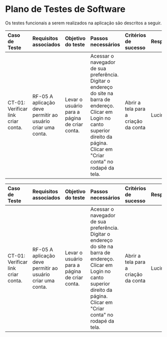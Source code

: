 # Plano de Testes de Software

Os testes funcionais a serem realizados na aplicação são descritos a seguir. 

| Caso de Teste | Requisitos associados | Objetivo do teste|Passos necessários|Critérios de sucesso|Responsável
|:---|:----|:---|:------|:---|:---
| CT-01: Verificar link criar conta. | RF-05	A aplicação deve permitir ao usuário criar uma conta. | Levar o usuário para a página de criar conta.| Acessar o navegador de sua preferência.<br>  Digitar o endereço do site na barra de endereço.<br> Clicar em Login no canto superior direito da página.<br> Clicar em "Criar conta" no rodapé da tela.<br>| Abrir a tela para a criação da conta  |   Lucineia|

| Caso de Teste | Requisitos associados | Objetivo do teste|Passos necessários|Critérios de sucesso|Responsável
|:---|:----|:---|:------|:---|:---
| CT-01: Verificar link criar conta. | RF-05	A aplicação deve permitir ao usuário criar uma conta. | Levar o usuário para a página de criar conta.| Acessar o navegador de sua preferência.<br>  Digitar o endereço do site na barra de endereço.<br> Clicar em Login no canto superior direito da página.<br> Clicar em "Criar conta" no rodapé da tela.<br>| Abrir a tela para a criação da conta  |   Lucineia|

 

